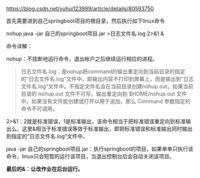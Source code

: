 https://blog.csdn.net/yuhui123999/article/details/80593750

首先需要进到自己springboot项目的根目录，然后执行如下linux命令

nohup java -jar 自己的springboot项目.jar >日志文件名.log 2>&1 &

命令详解：

nohup：不挂断地运行命令，退出帐户之后继续运行相应的进程。

> 日志文件名.log：是nohup把command的输出重定向到当前目录的指定的“日志文件名.log”文件中，即输出内容不打印到屏幕上，而是输出到”日志文件名.log”文件中。不指定文件名会在当前目录创建nohup.out，如果当前目录的 nohup.out 文件不可写，输出重定向到 $HOME/nohup.out 文件中。如果没有文件能创建或打开以用于追加，那么 Command 参数指定的命令不可调用。

2>&1：2就是标准错误，1是标准输出，该命令相当于把标准错误重定向到标准输出么。这里&相当于标准错误等效于标准输出，即把标准错误和标准输出同时输出到指定的“日志文件名.log”文件中。

java -jar 自己的springboot项目.jar：执行springboot的项目，如果单单只执行该命令，linux只会短暂的运行该项目，当退出控制台后会自动关闭该项目。

**最后的&：让改作业在后台运行。**
